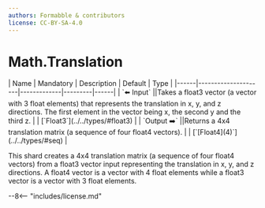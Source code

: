 ```yaml
---
authors: Formabble & contributors
license: CC-BY-SA-4.0
---
```



# Math.Translation

<div class="sh-parameters" markdown="1">
| Name | Mandatory | Description | Default | Type |
|------|---------------------|-------------|---------|------|
| `⬅️ Input` ||Takes a float3 vector (a vector with 3 float elements) that represents the translation in x, y, and z directions. The first element in the vector being x, the second y and the third z. | | [`Float3`](../../types/#float3) |
| `Output ➡️` ||Returns a 4x4 translation matrix (a sequence of four float4 vectors). | | [`[Float4](4)`](../../types/#seq) |

</div>

This shard creates a 4x4 translation matrix (a sequence of four float4 vectors) from a float3 vector input representing the translation in x, y, and z directions. A float4 vector is a vector with 4 float elements while a float3 vector is a vector with 3 float elements.

--8<-- "includes/license.md"

